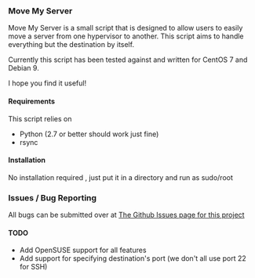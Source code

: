 ### Move My Server

Move My Server is a small script that is designed to allow users to easily move a server from one hypervisor to another. This script aims to handle everything but the destination by itself.

Currently this script has been tested against and written for CentOS 7 and Debian 9.

I hope you find it useful!

#### Requirements

This script relies on
- Python (2.7 or better should work just fine)
- rsync

#### Installation

No installation required , just put it in a directory and run as sudo/root

### Issues / Bug Reporting

All bugs can be submitted over at [The Github Issues page for this project](https://github.com/Deminarcis/move-my-server/issues)

#### TODO
- Add OpenSUSE support for all features
- Add support for specifying destination's port (we don't all use port 22 for SSH)
